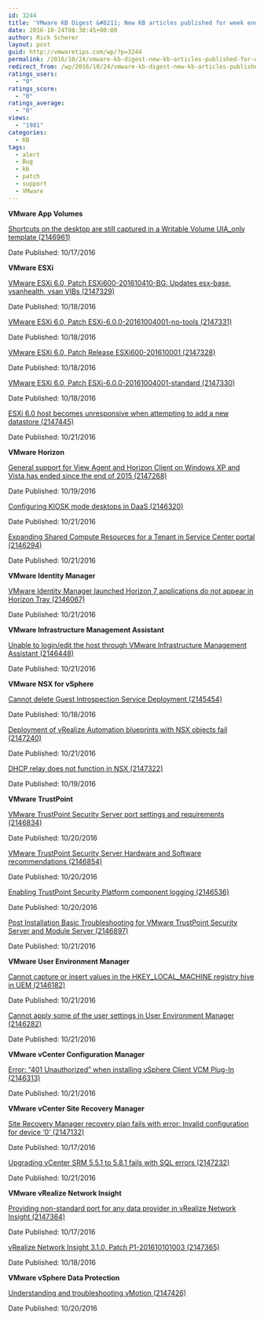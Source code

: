 ```yaml
---
id: 3244
title: 'VMware KB Digest &#8211; New KB articles published for week ending 10/22/16'
date: 2016-10-24T08:30:45+00:00
author: Rick Scherer
layout: post
guid: http://vmwaretips.com/wp/?p=3244
permalink: /2016/10/24/vmware-kb-digest-new-kb-articles-published-for-week-ending-102216/
redirect_from: /wp/2016/10/24/vmware-kb-digest-new-kb-articles-published-for-week-ending-102216/
ratings_users:
  - "0"
ratings_score:
  - "0"
ratings_average:
  - "0"
views:
  - "1981"
categories:
  - KB
tags:
  - alert
  - Bug
  - kb
  - patch
  - support
  - VMware
---
```

**VMware App Volumes**
  
[Shortcuts on the desktop are still captured in a Writable Volume UIA_only template (2146961)](http://bit.ly/2dDb68V)
  
Date Published: 10/17/2016

**VMware ESXi**
  
[VMware ESXi 6.0, Patch ESXi600-201610410-BG: Updates esx-base, vsanhealth, vsan VIBs (2147329)](http://bit.ly/2eyaAzm)
  
Date Published: 10/18/2016
  
[VMware ESXi 6.0, Patch ESXi-6.0.0-20161004001-no-tools (2147331)](http://bit.ly/2dDbAMc)
  
Date Published: 10/18/2016
  
[VMware ESXi 6.0, Patch Release ESXi600-201610001 (2147328)](http://bit.ly/2eyazeM)
  
Date Published: 10/18/2016
  
[VMware ESXi 6.0, Patch ESXi-6.0.0-20161004001-standard (2147330)](http://bit.ly/2dDbrIF)
  
Date Published: 10/18/2016
  
[ESXi 6.0 host becomes unresponsive when attempting to add a new datastore (2147445)](http://bit.ly/2eyao2Y)
  
Date Published: 10/21/2016



**VMware Horizon** 
  
[General support for View Agent and Horizon Client on Windows XP and Vista has ended since the end of 2015 (2147268)](http://bit.ly/2dDbCnk)
  
Date Published: 10/19/2016
  
[Configuring KIOSK mode desktops in DaaS (2146320)](http://bit.ly/2eyc8Jp)
  
Date Published: 10/21/2016
  
[Expanding Shared Compute Resources for a Tenant in Service Center portal (2146294)](http://bit.ly/2dDbPa2)
  
Date Published: 10/21/2016

**VMware Identity Manager** 
  
[VMware Identity Manager launched Horizon 7 applications do not appear in Horizon Tray (2146067)](http://bit.ly/2eyc78q)
  
Date Published: 10/21/2016

**VMware Infrastructure Management Assistant** 
  
[Unable to login/edit the host through VMware Infrastructure Management Assistant (2146448)](http://bit.ly/2dDbdS8)
  
Date Published: 10/21/2016

**VMware NSX for vSphere**
  
[Cannot delete Guest Introspection Service Deployment (2145454)](http://bit.ly/2ey8ZJP)
  
Date Published: 10/18/2016
  
[Deployment of vRealize Automation blueprints with NSX objects fail (2147240)](http://bit.ly/2dDb3u1)
  
Date Published: 10/21/2016
  
[DHCP relay does not function in NSX (2147322)](http://bit.ly/2eyb8Fv)
  
Date Published: 10/19/2016

**VMware TrustPoint**
  
[VMware TrustPoint Security Server port settings and requirements (2146834)](http://bit.ly/2dDcN6s)
  
Date Published: 10/20/2016
  
[VMware TrustPoint Security Server Hardware and Software recommendations (2146854)](http://bit.ly/2ey9Hqp)
  
Date Published: 10/20/2016
  
[Enabling TrustPoint Security Platform component logging (2146536)](http://bit.ly/2dDaYGv)
  
Date Published: 10/20/2016
  
[Post Installation Basic Troubleshooting for VMware TrustPoint Security Server and Module Server (2146897)](http://bit.ly/2ey9G5Q)
  
Date Published: 10/21/2016

**VMware User Environment Manager**
  
[Cannot capture or insert values in the HKEY\_LOCAL\_MACHINE registry hive in UEM (2146182)](http://bit.ly/2dDb1Cp)
  
Date Published: 10/21/2016
  
[Cannot apply some of the user settings in User Environment Manager (2146282)](http://bit.ly/2ey9PpW)
  
Date Published: 10/21/2016

**VMware vCenter Configuration Manager** 
  
[Error: “401 Unauthorized” when installing vSphere Client VCM Plug-In (2146313)](http://bit.ly/2dDbyUA)
  
Date Published: 10/21/2016

**VMware vCenter Site Recovery Manager**
  
[Site Recovery Manager recovery plan fails with error: Invalid configuration for device ‘0’ (2147132)](http://bit.ly/2eyamIo)
  
Date Published: 10/17/2016
  
[Upgrading vCenter SRM 5.5.1 to 5.8.1 fails with SQL errors (2147232)](http://bit.ly/2dDeuAM)
  
Date Published: 10/21/2016

**VMware vRealize Network Insight** 
  
[Providing non-standard port for any data provider in vRealize Network Insight (2147364)](http://bit.ly/2ey9mE4)
  
Date Published: 10/17/2016
  
[vRealize Network Insight 3.1.0, Patch P1-201610101003 (2147365)](http://bit.ly/2dDesJa)
  
Date Published: 10/18/2016

**VMware vSphere Data Protection**
  
[Understanding and troubleshooting vMotion (2147426)](http://bit.ly/2eybCuW)
  
Date Published: 10/20/2016
